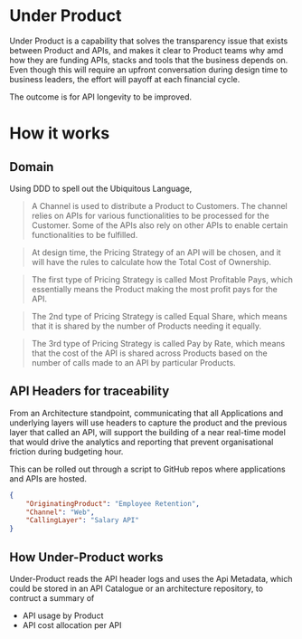 # Under Product

Under Product is a capability that solves the transparency issue that exists between Product and APIs, and makes it clear to Product teams why amd how they are funding APIs, stacks and tools that the business depends on. Even though this will require an upfront conversation during design time to business leaders, the effort will payoff at each financial cycle.

The outcome is for API longevity to be improved.

# How it works

## Domain

Using DDD to spell out the Ubiquitous Language,

> A Channel is used to distribute a Product to Customers. The channel relies on APIs for various functionalities to be processed for the Customer. Some of the APIs also rely on other APIs to enable certain functionalities to be fulfilled.

> At design time, the Pricing Strategy of an API will be chosen, and it will have the rules to calculate how the Total Cost of Ownership.

> The first type of Pricing Strategy is called Most Profitable Pays, which essentially means the Product making the most profit pays for the API.

> The 2nd type of Pricing Strategy is called Equal Share, which means that it is shared by the number of Products needing it equally.

> The 3rd type of Pricing Strategy is called Pay by Rate, which means that the cost of the API is shared across Products based on the number of calls made to an API by particular Products.

## API Headers for traceability

From an Architecture standpoint, communicating that all Applications and underlying layers will use headers to capture the product and the previous layer that called an API, will support the building of a near real-time model that would drive the analytics and reporting that prevent organisational friction during budgeting hour.

This can be rolled out through a script to GitHub repos where applications and APIs are hosted.

```json
{
    "OriginatingProduct": "Employee Retention",
    "Channel": "Web",
    "CallingLayer": "Salary API"
}
```

## How Under-Product works

Under-Product reads the API header logs and uses the Api Metadata, which could be stored in an API Catalogue or an architecture repository, to contruct a summary of 
- API usage by Product
- API cost allocation per API



